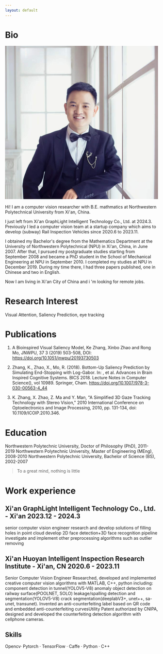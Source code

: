 ```yaml
---
layout: default
---
```


# Bio

<img class="profile-picture" src="me.jpg">

Hi! I am a computer vision researcher with B.E. mathmatics at Northwestern Polytechnical University from Xi'an, China.

I just left from Xi'an GraphLight Intelligent Technology Co., Ltd. at 2024.3. Previously I led a computer vision team at a startup company which aims to develop (subway) Rail Inspection Vehicles since 2020.6 to 2023.11.

I obtained my Bachelor's degree from the Mathematics Department at the University of Northwestern Polytechnical (NPU) in Xi'an, China, in June 2007. After that, I pursued my postgraduate studies starting from September 2008 and became a PhD student in the School of Mechanical Engineering at NPU in September 2010. I completed my studies at NPU in December 2019. During my time there, I had three papers published, one in Chinese and two in English.

Now I am living in Xi'an City of China and i 'm looking for remote jobs.

# Research Interest

Visual Attention, Saliency Prediction, eye tracking

# Publications

1. A Bioinspired Visual Saliency Model, Ke Zhang, Xinbo Zhao and Rong Mo, JNWPU, 37 3 (2019) 503-508, DOI: https://doi.org/10.1051/jnwpu/20193730503

2. Zhang, K., Zhao, X., Mo, R. (2018). Bottom-Up Saliency Prediction by Simulating End-Stopping with Log-Gabor. In: , et al. Advances in Brain Inspired Cognitive Systems. BICS 2018. Lecture Notes in Computer Science(), vol 10989. Springer, Cham. https://doi.org/10.1007/978-3-030-00563-4_44

3. K. Zhang, X. Zhao, Z. Ma and Y. Man, "A Simplified 3D Gaze Tracking Technology with Stereo Vision," 2010 International Conference on Optoelectronics and Image Processing, 2010, pp. 131-134, doi: 10.1109/ICOIP.2010.346.

# Education

Northwestern Polytechnic University, Doctor of Philosophy (PhD), 2011-2019
Northwestern Polytechnic University, Master of Engineering (MEng), 2008-2010
Northwestern Polytechnic University, Bachelor of Science (BS), 2002-2007

> To a great mind, nothing is little

# Work experience

## Xi'an GraphLight Intelligent Technology Co., Ltd. - Xi'an  2023.12 - 2024.3 
senior computer vision engineer
    research and develop solutions of  filling holes  in point cloud
    develop 2D face detection+3D face recognition pipeline
    investigate and implement other preprocessing algorithms such as outlier removing

## Xi'an Huoyan Intelligent Inspection Research Institute - Xi'an, CN  2020.6 - 2023.11 
Senior Computer Vision Engineer
Researched, developed and implemented creative computer vision algorithms with MATLAB, C++, python including:
    component detection in tunnel(YOLOV5-V8)
    anomaly object detection on railway surface(POOLNET, SOLO)
    leakage/spalling detection and segmentation(YOLOV5-V8)
    crack segmentation(deeplabV3+, unet++, sa-unet, transunet).
    Invented an anti-counterfeiting label based on QR code and embedded anti-counterfeiting curvesUtility Patent
    authorized by CNIPA, designed and developed the counterfeiting detection algorithm with cellphone cameras.


## Skills
Opencv· Pytorch · TensorFlow · Caffe · Python · C++ 
